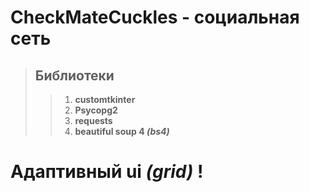 # CheckMateCuckles - социальная сеть
> ## Библиотеки
>> 1. **customtkinter**
>> 2. **Psycopg2**
>> 3. **requests**
>> 4. **beautiful soup 4 *(bs4)***
# Адаптивный ui *(grid)* !
